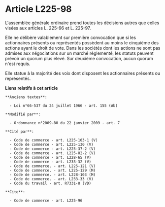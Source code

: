 # Article L225-98

L'assemblée générale ordinaire prend toutes les décisions autres que celles visées aux articles L. 225-96 et L. 225-97. 

Elle ne délibère valablement sur première convocation que si les actionnaires présents ou représentés possèdent au moins le
cinquième des actions ayant le droit de vote. Dans les sociétés dont les actions ne sont pas admises aux négociations sur un
marché réglementé, les statuts peuvent prévoir un quorum plus élevé. Sur deuxième convocation, aucun quorum n'est requis. 

Elle statue à la majorité des voix dont disposent les actionnaires présents ou représentés.

**Liens relatifs à cet article**

	**Anciens textes**:

	  - Loi n°66-537 du 24 juillet 1966 - art. 155 (Ab)

	**Modifié par**:

	  - Ordonnance n°2009-80 du 22 janvier 2009 - art. 7

	**Cité par**:

	  - Code de commerce - art. L225-103-1 (V)
	  - Code de commerce - art. L225-130 (V)
	  - Code de commerce - art. L225-37-2 (V)
	  - Code de commerce - art. L225-82-2 (V)
	  - Code de commerce - art. L228-65 (V)
	  - Code de commerce - art. L233-32 (V)
	  - Code de commerce. - art. L225-121 (V)
	  - Code de commerce. - art. L225-129 (M)
	  - Code de commerce. - art. L228-103 (M)
	  - Code de commerce. - art. L233-33 (V)
	  - Code du travail - art. R7331-8 (VD)

	**Cite**:

	  - Code de commerce - art. L225-96
